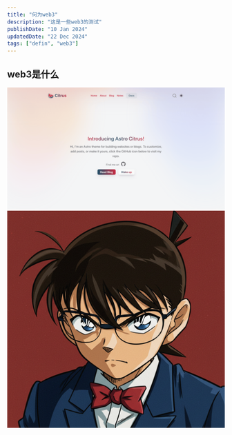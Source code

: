 ```yaml
---
title: "何为web3"
description: "这是一些web3的测试"
publishDate: "10 Jan 2024"
updatedDate: "22 Dec 2024"
tags: ["defin", "web3"]
---
```

## web3是什么
![public](/public/images/screenshot01.png)
![test](../../assets/images/posts/image_fx.jpg)